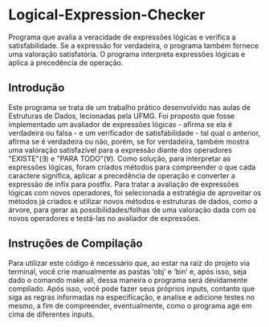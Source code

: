 # Logical-Expression-Checker
Programa que avalia a veracidade de expressões lógicas e verifica a satisfabilidade. Se a expressão for verdadeira, o programa também fornece uma valoração satisfatória. O programa interpreta expressões lógicas e aplica a precedência de operação.

## Introdução
Este programa se trata de um trabalho prático desenvolvido nas aulas de Estruturas de Dados, lecionadas pela UFMG. Foi proposto que fosse implementado um avaliador de expressões lógicas - afirma se ela é verdadeira ou falsa -  e um verificador de satisfabilidade - tal qual o anterior, afirma se é verdadeira ou não, porém, se for verdadeira, também mostra uma valoração satisfazível para a expressão diante dos operadores "EXISTE"(∃) e "PARA TODO"(∀). Como solução, para interpretar as expressões lógicas, foram criados métodos para compreender o que cada caractere significa, aplicar a precedência de operação e converter a expressão de infix para postfix. Para tratar a avaliação de expressões lógicas com novos operadores, foi selecionada a estratégia de aproveitar os métodos já criados e utilizar novos métodos e estruturas de dados, como a árvore, para gerar as possibilidades/folhas de uma valoração dada com os novos operadores e testá-las no avaliador de expressões.

## Instruções de Compilação
Para utilizar este código é necessário que, ao estar na raíz do projeto via terminal, você crie manualmente as pastas ‘obj’ e ‘bin’ e, após isso, seja dado o comando make all, dessa maneira o programa será devidamente compilado. Após isso, você pode fazer seus próprios inputs, contanto que siga as regras informadas na especificação, e analise e adicione testes no mesmo, a fim de compreender, eventualmente, como o programa age em cima de diferentes inputs.
